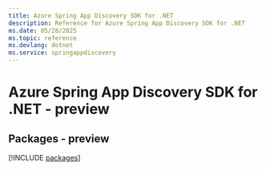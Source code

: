 ```yaml
---
title: Azure Spring App Discovery SDK for .NET
description: Reference for Azure Spring App Discovery SDK for .NET
ms.date: 05/28/2025
ms.topic: reference
ms.devlang: dotnet
ms.service: springappdiscovery
---
```

# Azure Spring App Discovery SDK for .NET - preview
## Packages - preview
[!INCLUDE [packages](spring-app-discovery-index.md)]